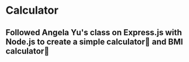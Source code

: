 # Calculator

## Followed Angela Yu's class on Express.js with Node.js to create a simple calculator🧮 and BMI calculator💪